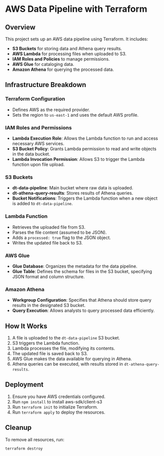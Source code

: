 # AWS Data Pipeline with Terraform

## Overview

This project sets up an AWS data pipeline using Terraform. It includes:

- **S3 Buckets** for storing data and Athena query results.
- **AWS Lambda** for processing files when uploaded to S3.
- **IAM Roles and Policies** to manage permissions.
- **AWS Glue** for cataloging data.
- **Amazon Athena** for querying the processed data.

## Infrastructure Breakdown

### Terraform Configuration

- Defines AWS as the required provider.
- Sets the region to `us-east-1` and uses the default AWS profile.

### IAM Roles and Permissions

- **Lambda Execution Role**: Allows the Lambda function to run and access necessary AWS services.
- **S3 Bucket Policy**: Grants Lambda permission to read and write objects in the data bucket.
- **Lambda Invocation Permission**: Allows S3 to trigger the Lambda function upon file upload.

### S3 Buckets

- **dt-data-pipeline**: Main bucket where raw data is uploaded.
- **dt-athena-query-results**: Stores results of Athena queries.
- **Bucket Notifications**: Triggers the Lambda function when a new object is added to `dt-data-pipeline`.

### Lambda Function

- Retrieves the uploaded file from S3.
- Parses the file content (assumed to be JSON).
- Adds a `processed: true` flag to the JSON object.
- Writes the updated file back to S3.

### AWS Glue

- **Glue Database**: Organizes the metadata for the data pipeline.
- **Glue Table**: Defines the schema for files in the S3 bucket, specifying JSON format and column structure.

### Amazon Athena

- **Workgroup Configuration**: Specifies that Athena should store query results in the designated S3 bucket.
- **Query Execution**: Allows analysts to query processed data efficiently.

## How It Works

1. A file is uploaded to the `dt-data-pipeline` S3 bucket.
2. S3 triggers the Lambda function.
3. Lambda processes the file, modifying its contents.
4. The updated file is saved back to S3.
5. AWS Glue makes the data available for querying in Athena.
6. Athena queries can be executed, with results stored in `dt-athena-query-results`.

## Deployment

1. Ensure you have AWS credentials configured.
2. Run `npm install` to install aws-sdk/client-s3
3. Run `terraform init` to initialize Terraform.
4. Run `terraform apply` to deploy the resources.

## Cleanup

To remove all resources, run:

```
terraform destroy
```
